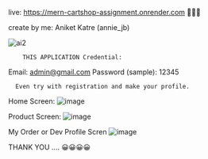 
live: https://mern-cartshop-assignment.onrender.com 🔗🔗🔗

create by me: Aniket Katre (annie_jb)

![ai2](https://github.com/AniketKatre/shopifyMERN/assets/137198614/b51b6710-8911-458f-84e7-906655b60208)

        THIS APPLICATION Credential:
Email: admin@gmail.com
Password (sample): 12345

      Even try with registration and make your profile.



Home Screen:
![image](https://github.com/AniketKatre/MERN-CartShop-Assignment/assets/137198614/8f90dfd5-6d76-43cc-a13b-ae8326743c24)

Product Screen:
![image](https://github.com/AniketKatre/MERN-CartShop-Assignment/assets/137198614/92eb76c8-20f9-4aa2-9b80-c0be8113dec3)

My Order or Dev Profile Scren
![image](https://github.com/AniketKatre/MERN-CartShop-Assignment/assets/137198614/4eba869a-b56a-4ee9-a679-1f7bad584708)

THANK YOU .... 😀😀😀😀

